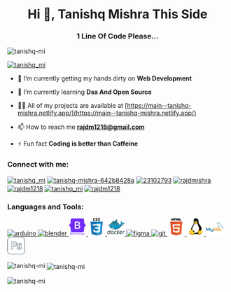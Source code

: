 <h1 align="center">Hi 👋, Tanishq Mishra This Side</h1>
<h3 align="center">1 Line Of Code Please...</h3>

<p align="left"> <img src="https://komarev.com/ghpvc/?username=tanishq-mi&label=Profile%20views&color=0e75b6&style=flat" alt="tanishq-mi" /> </p>

<p align="left"> <a href="https://twitter.com/tanishq_mi" target="blank"><img src="https://img.shields.io/twitter/follow/tanishq_mi?logo=twitter&style=for-the-badge" alt="tanishq_mi" /></a> </p>

- 🔭 I’m currently getting my hands dirty on **Web Development**

- 🌱 I’m currently learning **Dsa And Open Source**

- 👨‍💻 All of my projects are available at [https://main--tanishq-mishra.netlify.app/](https://main--tanishq-mishra.netlify.app/)

- 📫 How to reach me **rajdm1218@gmail.com**

- ⚡ Fun fact **Coding is better than Caffeine**

<h3 align="left">Connect with me:</h3>
<p align="left">
<a href="https://twitter.com/tanishq_mi" target="blank"><img align="center" src="https://raw.githubusercontent.com/rahuldkjain/github-profile-readme-generator/master/src/images/icons/Social/twitter.svg" alt="tanishq_mi" height="30" width="40" /></a>
<a href="https://linkedin.com/in/tanishq-mishra-642b8428a" target="blank"><img align="center" src="https://raw.githubusercontent.com/rahuldkjain/github-profile-readme-generator/master/src/images/icons/Social/linked-in-alt.svg" alt="tanishq-mishra-642b8428a" height="30" width="40" /></a>
<a href="https://stackoverflow.com/users/23102793" target="blank"><img align="center" src="https://raw.githubusercontent.com/rahuldkjain/github-profile-readme-generator/master/src/images/icons/Social/stack-overflow.svg" alt="23102793" height="30" width="40" /></a>
<a href="https://instagram.com/rajdmishra" target="blank"><img align="center" src="https://raw.githubusercontent.com/rahuldkjain/github-profile-readme-generator/master/src/images/icons/Social/instagram.svg" alt="rajdmishra" height="30" width="40" /></a>
<a href="https://www.hackerrank.com/rajdm1218" target="blank"><img align="center" src="https://raw.githubusercontent.com/rahuldkjain/github-profile-readme-generator/master/src/images/icons/Social/hackerrank.svg" alt="rajdm1218" height="30" width="40" /></a>
<a href="https://www.leetcode.com/tanishq_mi" target="blank"><img align="center" src="https://raw.githubusercontent.com/rahuldkjain/github-profile-readme-generator/master/src/images/icons/Social/leet-code.svg" alt="tanishq_mi" height="30" width="40" /></a>
<a href="https://www.hackerearth.com/rajdm1218" target="blank"><img align="center" src="https://raw.githubusercontent.com/rahuldkjain/github-profile-readme-generator/master/src/images/icons/Social/hackerearth.svg" alt="rajdm1218" height="30" width="40" /></a>
</p>

<h3 align="left">Languages and Tools:</h3>
<p align="left"> <a href="https://www.arduino.cc/" target="_blank" rel="noreferrer"> <img src="https://cdn.worldvectorlogo.com/logos/arduino-1.svg" alt="arduino" width="40" height="40"/> </a> <a href="https://www.blender.org/" target="_blank" rel="noreferrer"> <img src="https://download.blender.org/branding/community/blender_community_badge_white.svg" alt="blender" width="40" height="40"/> </a> <a href="https://getbootstrap.com" target="_blank" rel="noreferrer"> <img src="https://raw.githubusercontent.com/devicons/devicon/master/icons/bootstrap/bootstrap-plain-wordmark.svg" alt="bootstrap" width="40" height="40"/> </a> <a href="https://www.w3schools.com/css/" target="_blank" rel="noreferrer"> <img src="https://raw.githubusercontent.com/devicons/devicon/master/icons/css3/css3-original-wordmark.svg" alt="css3" width="40" height="40"/> </a> <a href="https://www.docker.com/" target="_blank" rel="noreferrer"> <img src="https://raw.githubusercontent.com/devicons/devicon/master/icons/docker/docker-original-wordmark.svg" alt="docker" width="40" height="40"/> </a> <a href="https://www.figma.com/" target="_blank" rel="noreferrer"> <img src="https://www.vectorlogo.zone/logos/figma/figma-icon.svg" alt="figma" width="40" height="40"/> </a> <a href="https://git-scm.com/" target="_blank" rel="noreferrer"> <img src="https://www.vectorlogo.zone/logos/git-scm/git-scm-icon.svg" alt="git" width="40" height="40"/> </a> <a href="https://www.w3.org/html/" target="_blank" rel="noreferrer"> <img src="https://raw.githubusercontent.com/devicons/devicon/master/icons/html5/html5-original-wordmark.svg" alt="html5" width="40" height="40"/> </a> <a href="https://www.linux.org/" target="_blank" rel="noreferrer"> <img src="https://raw.githubusercontent.com/devicons/devicon/master/icons/linux/linux-original.svg" alt="linux" width="40" height="40"/> </a> <a href="https://www.mysql.com/" target="_blank" rel="noreferrer"> <img src="https://raw.githubusercontent.com/devicons/devicon/master/icons/mysql/mysql-original-wordmark.svg" alt="mysql" width="40" height="40"/> </a> <a href="https://www.photoshop.com/en" target="_blank" rel="noreferrer"> <img src="https://raw.githubusercontent.com/devicons/devicon/master/icons/photoshop/photoshop-line.svg" alt="photoshop" width="40" height="40"/> </a> </p>

<p><img align="left" src="https://github-readme-stats.vercel.app/api/top-langs?username=tanishq-mi&show_icons=true&locale=en&layout=compact" alt="tanishq-mi" /></p>

<p>&nbsp;<img align="center" src="https://github-readme-stats.vercel.app/api?username=tanishq-mi&show_icons=true&locale=en" alt="tanishq-mi" /></p>

<p><img align="center" src="https://github-readme-streak-stats.herokuapp.com/?user=tanishq-mi&" alt="tanishq-mi" /></p>

